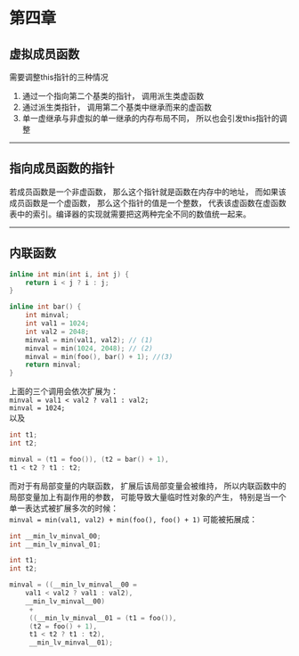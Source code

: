 # 第四章

## 虚拟成员函数

需要调整this指针的三种情况

1. 通过一个指向第二个基类的指针， 调用派生类虚函数
2. 通过派生类指针， 调用第二个基类中继承而来的虚函数
3. 单一虚继承与非虚拟的单一继承的内存布局不同， 所以也会引发this指针的调整

---

## 指向成员函数的指针

若成员函数是一个非虚函数， 那么这个指针就是函数在内存中的地址， 而如果该成员函数是一个虚函数， 那么这个指针的值是一个整数， 代表该虚函数在虚函数表中的索引。编译器的实现就需要把这两种完全不同的数值统一起来。

---

## 内联函数

```cpp
inline int min(int i, int j) {
    return i < j ? i : j;
}

inline int bar() {
    int minval;
    int val1 = 1024;
    int val2 = 2048;
    minval = min(val1, val2); // (1)
    minval = min(1024, 2048); // (2)
    minval = min(foo(), bar() + 1); //(3)
    return minval;
}
```

上面的三个调用会依次扩展为：  
`minval = val1 < val2 ? val1 : val2;`  
`minval = 1024;`  
以及

```cpp
int t1;
int t2;

minval = (t1 = foo()), (t2 = bar() + 1),
t1 < t2 ? t1 : t2;
```

而对于有局部变量的内联函数， 扩展后该局部变量会被维持， 所以内联函数中的局部变量加上有副作用的参数， 可能导致大量临时性对象的产生， 特别是当一个单一表达式被扩展多次的时候：  
`minval = min(val1, val2) + min(foo(), foo() + 1)`
可能被拓展成：

```cpp
int __min_lv_minval_00;
int __min_lv_minval_01;

int t1;
int t2;

minval = ((__min_lv_minval__00 =
    val1 < val2 ? val1 : val2),
    __min_lv_minval__00)
     +
     ((__min_lv_minval__01 = (t1 = foo()),
     (t2 = foo() + 1),
     t1 < t2 ? t1 : t2),
     __min_lv_minval__01);
```